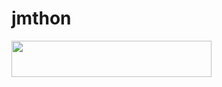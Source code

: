 # jmthon

<p align="left"><a href="https://heroku.com/deploy?template=https://github.com/Hamzam8n11/roz"> <img src="https://img.shields.io/badge/Deploy%20To%20Heroku-purple?style=for-the-badge&logo=heroku" width="320" height="58.45"/></a></p>
